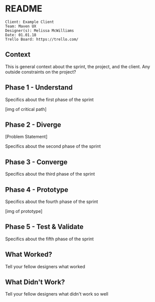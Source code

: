# README

```text
Client: Example Client
Team: Maven UX
Designer(s): Melissa McWilliams
Date: 01.01.18
Trello Board: https://trello.com/
```

## Context

This is general context about the sprint, the project, and the client. Any outside constraints on the project?

## Phase 1 - Understand

Specifics about the first phase of the sprint

\[img of critical path\]

## Phase 2 - Diverge

\[Problem Statement\]

Specifics about the second phase of the sprint

## Phase 3 - Converge

Specifics about the third phase of the sprint

## Phase 4 - Prototype

Specifics about the fourth phase of the sprint

\[img of prototype\]

## Phase 5 - Test & Validate

Specifics about the fifth phase of the sprint

## What Worked?

Tell your fellow designers what worked

## What Didn't Work?

Tell your fellow designers what didn't work so well

